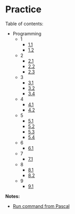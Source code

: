 # Practice

Table of contents:

- Programming
  - 1
    - [1.1](programming/1.1/main.cpp)
    - [1.2](programming/1.2/main.cpp)
  - 2
    - [2.1](programming/2.1/main.cpp)
    - [2.2](programming/2.2/main.cpp)
    - [2.3](programming/2.3/main.cpp)
  - 3
    - [3.1](programming/3.1/main.cpp)
    - [3.2](programming/3.2/main.cpp)
    - [3.4](programming/3.4/main.cpp)
  - 4
    - [4.1](programming/3.4/main.cpp)
    - [4.2](programming/4.2/main.cpp)
  - 5
    - [5.1](programming/5.1/main.cpp)
    - [5.2](programming/5.2/main.cpp)
    - [5.3](programming/5.3/main.cpp)
    - [5.4](programming/5.3/main.cpp)
  - 6
    - [6.1](programming/6.1/main.cpp)
  - 7
    - [7.1](programming/7.1/main.cpp)
  - 8
    - [8.1](programming/8.1/main.cpp)
    - [8.2](programming/8.2/main.cpp)
  - 9
    - [9.1](programming/9.1/main.cpp)

**Notes:**

- [Run command from Pascal](https://wiki.freepascal.org/Console_Mode_Pascal)
